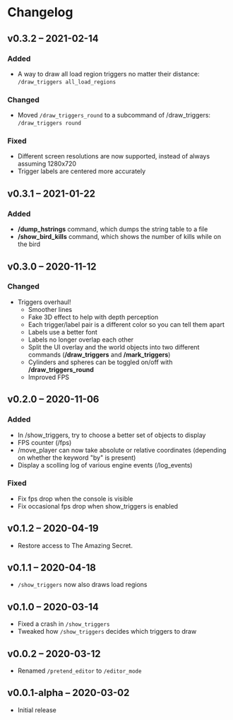 # Changelog

## v0.3.2 – 2021-02-14

### Added

- A way to draw all load region triggers no matter their distance: `/draw_triggers all_load_regions`

### Changed

- Moved `/draw_triggers_round` to a subcommand of /draw_triggers: `/draw_triggers round`

### Fixed

- Different screen resolutions are now supported, instead of always assuming 1280x720
- Trigger labels are centered more accurately

## v0.3.1 – 2021-01-22

### Added

- **/dump_hstrings** command, which dumps the string table to a file
- **/show_bird_kills** command, which shows the number of kills while on the bird

## v0.3.0 – 2020-11-12

### Changed

- Triggers overhaul!
  - Smoother lines
  - Fake 3D effect to help with depth perception
  - Each trigger/label pair is a different color so you can tell them apart
  - Labels use a better font
  - Labels no longer overlap each other
  - Split the UI overlay and the world objects into two different commands (**/draw_triggers** and **/mark_triggers**)
  - Cylinders and spheres can be toggled on/off with **/draw_triggers_round**
  - Improved FPS

## v0.2.0 – 2020-11-06

### Added

- In /show_triggers, try to choose a better set of objects to display
- FPS counter (/fps)
- /move_player can now take absolute or relative coordinates (depending on whether the keyword "by" is present)
- Display a scolling log of various engine events (/log_events)

### Fixed

- Fix fps drop when the console is visible
- Fix occasional fps drop when show_triggers is enabled

## v0.1.2 – 2020-04-19

- Restore access to The Amazing Secret.

## v0.1.1 – 2020-04-18

- `/show_triggers` now also draws load regions

## v0.1.0 – 2020-03-14

- Fixed a crash in `/show_triggers`
- Tweaked how `/show_triggers` decides which triggers to draw

## v0.0.2 – 2020-03-12

- Renamed `/pretend_editor` to `/editor_mode`

## v0.0.1-alpha – 2020-03-02

- Initial release
